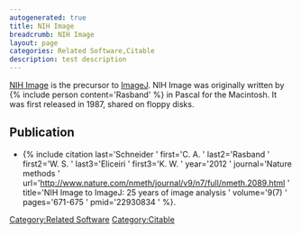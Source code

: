 ```yaml
---
autogenerated: true
title: NIH Image
breadcrumb: NIH Image
layout: page
categories: Related Software,Citable
description: test description
---
```


[NIH Image](http://imagej.nih.gov/nih-image/) is the precursor to [ImageJ](ImageJ "wikilink"). NIH Image was originally written by {% include person content='Rasband' %} in Pascal for the Macintosh. It was first released in 1987, shared on floppy disks.

## Publication

  - {% include citation last='Schneider ' first='C. A. ' last2='Rasband ' first2='W. S. ' last3='Eliceiri ' first3='K. W. ' year='2012 ' journal='Nature methods ' url='http://www.nature.com/nmeth/journal/v9/n7/full/nmeth.2089.html ' title='NIH Image to ImageJ: 25 years of image analysis ' volume='9(7) ' pages='671-675 ' pmid='22930834 ' %}.

[Category:Related Software](Category_Related_Software "wikilink") [Category:Citable](Category_Citable "wikilink")
